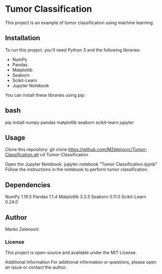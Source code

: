 # Tumor Classification
 

This project is an example of tumor classification using machine learning.

## Installation

To run this project, you'll need Python 3 and the following libraries:
- NumPy
- Pandas
- Matplotlib
- Seaborn
- Scikit-Learn
- Jupyter Notebook

You can install these libraries using pip:

## bash
pip install numpy pandas matplotlib seaborn scikit-learn jupyter

## Usage
Clone this repository:
git clone https://github.com/MZelenovic/Tumor-Classification.git
cd Tumor-Classification

Open the Jupyter Notebook:
jupyter notebook "Tumor Classification.ipynb"
Follow the instructions in the notebook to perform tumor classification.

## Dependencies
NumPy 1.19.5
Pandas 1.1.4
Matplotlib 3.3.3
Seaborn 0.11.0
Scikit-Learn 0.24.0
## Author
Marko Zelenović

### License
This project is open-source and available under the MIT License.

Additional Information
For additional information or questions, please open an issue or contact the author.